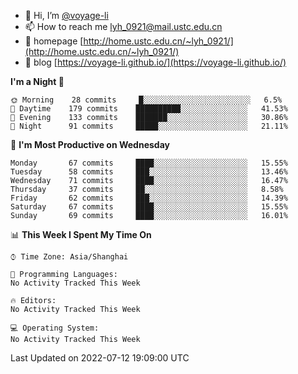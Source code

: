 - 👋 Hi, I’m [@voyage-li](https://github.com/voyage-li/)
- 📫 How to reach me [lyh_0921@mail.ustc.edu.cn](mailto:lyh_0921@mail.ustc.edu.cn)
- 👯 homepage [http://home.ustc.edu.cn/~lyh_0921/](http://home.ustc.edu.cn/~lyh_0921/)
- 🥤 blog [https://voyage-li.github.io/](https://voyage-li.github.io/)

<!--START_SECTION:waka-->
**I'm a Night 🦉** 

```text
🌞 Morning    28 commits     █░░░░░░░░░░░░░░░░░░░░░░░░   6.5% 
🌆 Daytime    179 commits    ██████████░░░░░░░░░░░░░░░   41.53% 
🌃 Evening    133 commits    ███████░░░░░░░░░░░░░░░░░░   30.86% 
🌙 Night      91 commits     █████░░░░░░░░░░░░░░░░░░░░   21.11%

```
📅 **I'm Most Productive on Wednesday** 

```text
Monday       67 commits     ████░░░░░░░░░░░░░░░░░░░░░   15.55% 
Tuesday      58 commits     ███░░░░░░░░░░░░░░░░░░░░░░   13.46% 
Wednesday    71 commits     ████░░░░░░░░░░░░░░░░░░░░░   16.47% 
Thursday     37 commits     ██░░░░░░░░░░░░░░░░░░░░░░░   8.58% 
Friday       62 commits     ███░░░░░░░░░░░░░░░░░░░░░░   14.39% 
Saturday     67 commits     ████░░░░░░░░░░░░░░░░░░░░░   15.55% 
Sunday       69 commits     ████░░░░░░░░░░░░░░░░░░░░░   16.01%

```


📊 **This Week I Spent My Time On** 

```text
⌚︎ Time Zone: Asia/Shanghai

💬 Programming Languages: 
No Activity Tracked This Week

🔥 Editors: 
No Activity Tracked This Week

💻 Operating System: 
No Activity Tracked This Week

```


 Last Updated on 2022-07-12 19:09:00 UTC
<!--END_SECTION:waka-->